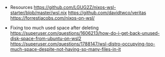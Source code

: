 - Resources
  https://github.com/LGUG2Z/nixos-wsl-starter/blob/master/wsl.nix
  https://github.com/davidtwco/veritas
  https://forrestjacobs.com/nixos-on-wsl/

- Fixing too much used space after deleting
  https://superuser.com/questions/1606213/how-do-i-get-back-unused-disk-space-from-ubuntu-on-wsl2
  https://superuser.com/questions/1788147/wsl-distro-occupying-too-much-space-despite-not-having-so-many-files-in-it
